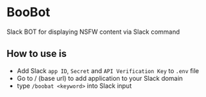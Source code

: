 # BooBot

Slack BOT for displaying NSFW content via Slack command

## How to use is

* Add Slack `app ID`, `Secret` and `API Verification Key` to `.env` file
* Go to / (base url) to add application to your Slack domain
* type `/boobat <keyword>` into Slack input